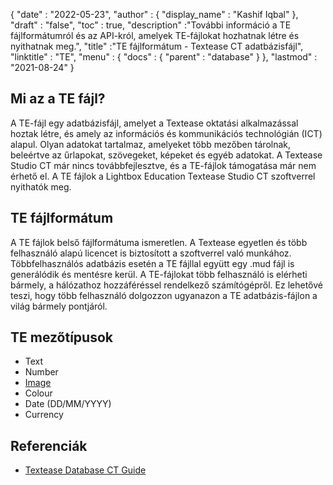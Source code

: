 {
  "date" : "2022-05-23",
  "author" : {
    "display_name" : "Kashif Iqbal"
},
  "draft" : "false",
  "toc" : true,
  "description" :"További információ a TE fájlformátumról és az API-król, amelyek TE-fájlokat hozhatnak létre és nyithatnak meg.",
  "title" :"TE fájlformátum - Textease CT adatbázisfájl",
  "linktitle" : "TE",
  "menu" : {
    "docs" : {
      "parent" : "database"
}
},
  "lastmod" : "2021-08-24"
}

## Mi az a TE fájl?

A TE-fájl egy adatbázisfájl, amelyet a Textease oktatási alkalmazással hoztak létre, és amely az információs és kommunikációs technológián (ICT) alapul. Olyan adatokat tartalmaz, amelyeket több mezőben tárolnak, beleértve az űrlapokat, szövegeket, képeket és egyéb adatokat. A Textease Studio CT már nincs továbbfejlesztve, és a TE-fájlok támogatása már nem érhető el. A TE fájlok a Lightbox Education Textease Studio CT szoftverrel nyithatók meg.

## TE fájlformátum

A TE fájlok belső fájlformátuma ismeretlen. A Textease egyetlen és több felhasználó alapú licencet is biztosított a szoftverrel való munkához. Többfelhasználós adatbázis esetén a TE fájllal együtt egy .mud fájl is generálódik és mentésre kerül. A TE-fájlokat több felhasználó is elérheti bármely, a hálózathoz hozzáféréssel rendelkező számítógépről. Ez lehetővé teszi, hogy több felhasználó dolgozzon ugyanazon a TE adatbázis-fájlon a világ bármely pontjáról.

## TE mezőtípusok

* Text
* Number
* [Image](/hu/image/)
* Colour
* Date (DD/MM/YYYY)
* Currency

## Referenciák ##

* [Textease Database CT Guide](https://products.conholdate.app/viewer/view/8MPsb0m0GyulEw3GO/textease-database-ct-guide.pdf?preview=true.pdf)

